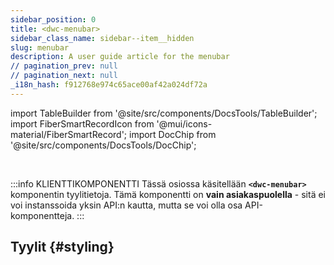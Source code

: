 ```yaml
---
sidebar_position: 0
title: <dwc-menubar>
sidebar_class_name: sidebar--item__hidden
slug: menubar
description: A user guide article for the menubar
// pagination_prev: null
// pagination_next: null
_i18n_hash: f912768e974c65ace00af42a024df72a
---
```

import TableBuilder from '@site/src/components/DocsTools/TableBuilder';
import FiberSmartRecordIcon from '@mui/icons-material/FiberSmartRecord';
import DocChip from '@site/src/components/DocsTools/DocChip';

<DocChip chip='shadow' />

<br />

:::info KLIENTTIKOMPONENTTI
Tässä osiossa käsitellään **`<dwc-menubar>`** komponentin tyylitietoja. Tämä komponentti on **vain asiakaspuolella** - sitä ei voi instanssoida yksin API:n kautta, mutta se voi olla osa API-komponentteja.
:::

## Tyylit {#styling}

<TableBuilder name="dwc-menubar" clientComponent />
